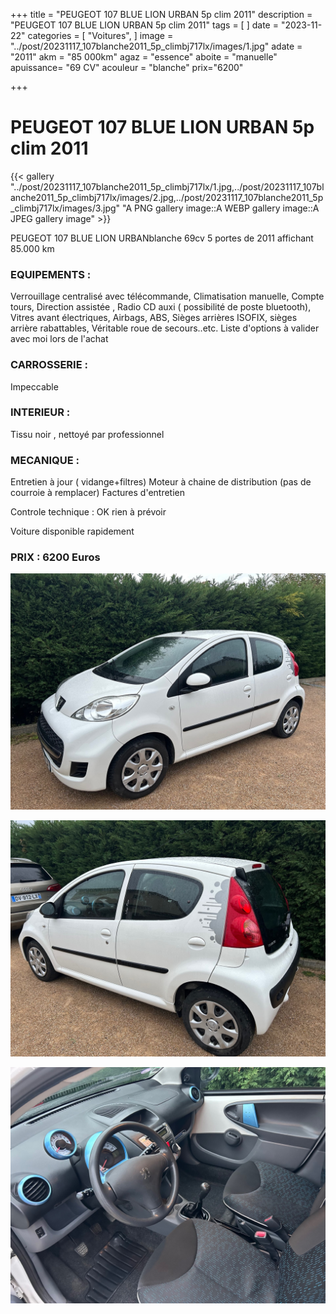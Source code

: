 +++
title = "PEUGEOT 107 BLUE LION URBAN 5p clim 2011"
description = "PEUGEOT 107 BLUE LION URBAN 5p clim 2011"
tags = [
]
date = "2023-11-22"
categories = [
    "Voitures",
]
image = "../post/20231117_107blanche2011_5p_climbj717lx/images/1.jpg"
adate = "2011"
akm = "85 000km"
agaz = "essence"
aboite = "manuelle"
apuissance= "69 CV"
acouleur = "blanche"
prix="6200"

+++

# PEUGEOT 107 BLUE LION URBAN 5p clim 2011

{{< gallery "../post/20231117_107blanche2011_5p_climbj717lx/1.jpg,../post/20231117_107blanche2011_5p_climbj717lx/images/2.jpg,../post/20231117_107blanche2011_5p_climbj717lx/images/3.jpg" "A PNG gallery image::A WEBP gallery image::A JPEG gallery image" >}}


PEUGEOT 107 BLUE LION URBANblanche 69cv 5 portes de 2011 affichant 85.000 km


### EQUIPEMENTS :
Verrouillage centralisé avec télécommande, Climatisation manuelle, Compte tours, Direction assistée , Radio CD auxi ( possibilité de poste bluetooth), Vitres avant électriques, Airbags, ABS, Sièges arrières ISOFIX, sièges arrière rabattables, Véritable roue de secours..etc.
Liste d'options à valider avec moi lors de l'achat

### CARROSSERIE :
Impeccable


### INTERIEUR :
Tissu noir , nettoyé par professionnel

### MECANIQUE :
Entretien à jour ( vidange+filtres)
Moteur à chaine de distribution (pas de courroie à remplacer)
Factures d'entretien


Controle technique : OK
rien à prévoir


Voiture disponible rapidement


### PRIX : 6200 Euros


<!-- more -->


![](images/1.jpg)

![](images/2.jpg)

![](images/3.jpg)

